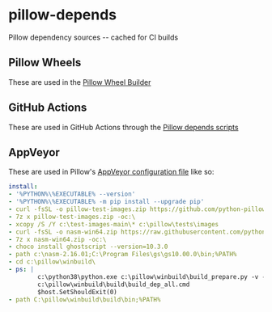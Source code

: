 pillow-depends
==============

Pillow dependency sources -- cached for CI builds

Pillow Wheels
-------------

These are used in the [Pillow Wheel Builder](https://github.com/python-pillow/pillow-wheels)

GitHub Actions
--------------

These are used in GitHub Actions through the [Pillow depends scripts](https://github.com/python-pillow/Pillow/tree/main/depends)

AppVeyor
--------

These are used in Pillow's [AppVeyor configuration file](https://github.com/python-pillow/Pillow/blob/main/.appveyor.yml#L29) like so:

```yaml
install:
- '%PYTHON%\%EXECUTABLE% --version'
- '%PYTHON%\%EXECUTABLE% -m pip install --upgrade pip'
- curl -fsSL -o pillow-test-images.zip https://github.com/python-pillow/test-images/archive/main.zip
- 7z x pillow-test-images.zip -oc:\
- xcopy /S /Y c:\test-images-main\* c:\pillow\tests\images
- curl -fsSL -o nasm-win64.zip https://raw.githubusercontent.com/python-pillow/pillow-depends/main/nasm-2.16.01-win64.zip
- 7z x nasm-win64.zip -oc:\
- choco install ghostscript --version=10.3.0
- path c:\nasm-2.16.01;C:\Program Files\gs\gs10.00.0\bin;%PATH%
- cd c:\pillow\winbuild\
- ps: |
        c:\python38\python.exe c:\pillow\winbuild\build_prepare.py -v --depends=C:\pillow-depends\
        c:\pillow\winbuild\build\build_dep_all.cmd
        $host.SetShouldExit(0)
- path C:\pillow\winbuild\build\bin;%PATH%
```
